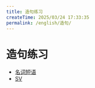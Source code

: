 ```yaml
---
title: 造句练习
createTime: 2025/03/24 17:33:35
permalink: /english/造句/
---
```


# 造句练习

- [名词短语](/english/造句/名词短语/)
- [SV](/english/造句/SV/)
